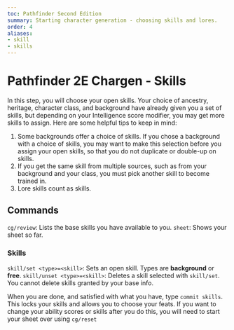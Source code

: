 ```yaml
---
toc: Pathfinder Second Edition
summary: Starting character generation - choosing skills and lores.
order: 4
aliases:
- skill
- skills
---
```


# Pathfinder 2E Chargen - Skills

In this step, you will choose your open skills. Your choice of ancestry, heritage, character class, and background have already given you a set of skills, but depending on your Intelligence score modifier, you may get more skills to assign. Here are some helpful tips to keep in mind:

1. Some backgrounds offer a choice of skills. If you chose a background with a choice of skills, you may want to make this selection before you assign your open skills, so that you do not duplicate or double-up on skills.
2. If you get the same skill from multiple sources, such as from your background and your class, you must pick another skill to become trained in. 
3. Lore skills count as skills.

## Commands

`cg/review`: Lists the base skills you have available to you.
`sheet`: Shows your sheet so far.

### Skills
`skill/set <type>=<skill>`: Sets an open skill. Types are **background** or **free**.
`skill/unset <type>=<skill>`: Deletes a skill selected with `skill/set`. You cannot delete skills granted by your base info.

When you are done, and satisfied with what you have, type `commit skills`. This locks your skills and allows you to choose your feats. If you want to change your ability scores or skills after you do this, you will need to start your sheet over using `cg/reset`
